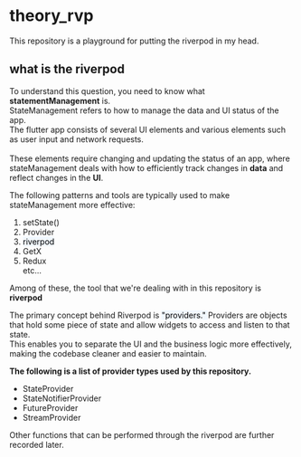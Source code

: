 # theory_rvp

This repository is a playground for putting the riverpod in my head.

## what is the riverpod
To understand this question, you need to know what **statementManagement** is.  <br>
StateManagement refers to how to manage the data and UI status of the app.<br>
The flutter app consists of several UI elements and various elements such as user input and network requests. <br><br>
These elements require changing and updating the status of an app, where stateManagement deals with how to efficiently track changes in **data** and reflect changes in the **UI**.<br>

The following patterns and tools are typically used to make stateManagement more effective:

1. setState()
2. Provider
3. <mark style= 'background-color: #f1f8ff'> riverpod </mark>
4. GetX
5. Redux<br>
etc...<br>

Among of these, the tool that we're dealing with in this repository is **riverpod**

The primary concept behind Riverpod is <mark style= 'background-color: #f1f8ff'> "providers." </mark> Providers are objects that hold some piece of state and allow widgets to access and listen to that state.<br>
This enables you to separate the UI and the business logic more effectively, making the codebase cleaner and easier to maintain.

**The following is a list of provider types used by this repository.**

* StateProvider
* StateNotifierProvider
* FutureProvider
* StreamProvider

Other functions that can be performed through the riverpod are further recorded later.
